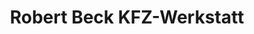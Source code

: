 ---
title: "Robert Beck KFZ-Werkstatt"
url: /walsdorf/robert-beck-kfz-werkstatt/
shop: Autowerkstatt
---